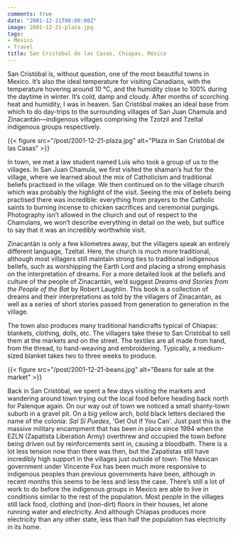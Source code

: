 ```yaml
---
comments: true
date: "2001-12-21T00:00:00Z"
image: 2001-12-21-plaza.jpg
tags:
- Mexico
- Travel
title: San Cristóbal de las Casas, Chiapas, México
---
```


San Cristóbal is, without question, one of the most beautiful towns in Mexico.
It’s also the ideal temperature for visiting Canadians, with the temperature
hovering around 10 °C, and the humidity close to 100% during the daytime in
winter. It’s cold, damp and cloudy. After months of scorching heat and
humidity, I was in heaven. San Cristóbal makes an ideal base from which to do
day-trips to the surrounding villages of San Juan Chamula and
Zinacantán—indigenous villages comprising the Tzotzil and Tzeltal indigenous
groups respectively.<!--more-->

{{< figure src="/post/2001-12-21-plaza.jpg"
    alt="Plaza in San Cristóbal de las Casas" >}}

In town, we met a law student named Luís who took a group of us to the
villages. In San Juan Chamula, we first visited the shaman’s hut for the
village, where we learned about the mix of Catholicism and traditional beliefs
practised in the village. We then continued on to the village church which was
probably the highlight of the visit. Seeing the mix of beliefs being practised
there was incredible: everything from prayers to the Catholic saints to burning
incense to chicken sacrifices and ceremonial purgings. Photography isn’t
allowed in the church and out of respect to the Chamulans, we won’t describe
everything in detail on the web, but suffice to say that it was an incredibly
worthwhile visit.

Zinacantán is only a few kilometres away, but the villagers speak an entirely
different language, Tzeltal. Here, the church is much more traditional,
although most villagers still maintain strong ties to traditional indigenous
beliefs, such as worshipping the Earth Lord and placing a strong emphasis on
the interpretation of dreams. For a more detailed look at the beliefs and
culture of the people of Zinacantán, we’d suggest *Dreams and Stories from the
People of the Bat* by Robert Laughlin. This book is a collection of dreams and
their interpretations as told by the villagers of Zinacantán, as well as a
series of short stories passed from generation to generation in the village.

The town also produces many traditional handicrafts typical of Chiapas:
blankets, clothing, dolls, etc. The villagers take these to San Cristóbal to
sell them at the markets and on the street. The textiles are all made from
hand, from the thread, to hand-weaving and embroidering. Typically, a
medium-sized blanket takes two to three weeks to produce.

{{< figure src="/post/2001-12-21-beans.jpg"
    alt="Beans for sale at the market" >}}

Back in San Cristóbal, we spent a few days visiting the markets and wandering
around town trying out the local food before heading back north for Palenque
again. On our way out of town we noticed a small shanty-town suburb in a gravel
pit. On a big yellow arch, bold black letters declared the name of the colonia:
*Sal Si Puedes*, 'Get Out If You Can'. Just past this is the massive military
encampment that has been in place since 1994 when the EZLN (Zapatista
Liberation Army) overthrew and occupied the town before being driven out by
reinforcements sent in, causing a bloodbath. There is a lot less tension now
than there was then, but the Zapatistas still have incredibly high support in
the villages just outside of town. The Mexican government under Vincente Fox
has been much more responsive to indigenous peoples than previous governments
have been, although in recent months this seems to be less and less the case.
There’s still a lot of work to do before the indigenous groups in Mexico are
able to live in conditions similar to the rest of the population. Most people
in the villages still lack food, clothing and (non-dirt) floors in their
houses, let alone running water and electricity. And although Chiapas produces
more electricity than any other state, less than half the population has
electricity in its home.
